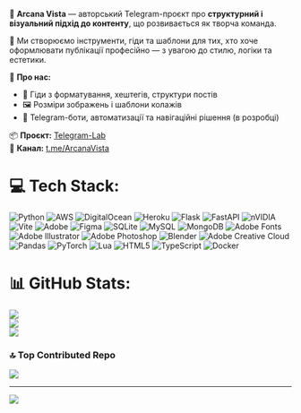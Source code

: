 🔮 **Arcana Vista** — авторський Telegram-проєкт про **структурний і візуальний підхід до контенту**, що розвивається як творча команда.

👋 Ми створюємо інструменти, гіди та шаблони для тих, хто хоче оформлювати публікації професійно — з увагою до стилю, логіки та естетики.

🧰 **Про нас:**
- 📖 Гіди з форматування, хештегів, структури постів
- 🖼 Розміри зображень і шаблони колажів
- 🤖 Telegram-боти, автоматизації та навігаційні рішення (в розробці)

📦 **Проєкт:** [Telegram-Lab](https://github.com/ArcanaVista/Telegram-Lab)  
📡 **Канал:** [t.me/ArcanaVista](https://t.me/+OU1lpTQbSpA3OTdi)

# 💻 Tech Stack:
![Python](https://img.shields.io/badge/python-3670A0?style=flat&logo=python&logoColor=ffdd54) ![AWS](https://img.shields.io/badge/AWS-%23FF9900.svg?style=flat&logo=amazon-aws&logoColor=white) ![DigitalOcean](https://img.shields.io/badge/DigitalOcean-%230167ff.svg?style=flat&logo=digitalOcean&logoColor=white) ![Heroku](https://img.shields.io/badge/heroku-%23430098.svg?style=flat&logo=heroku&logoColor=white) ![Flask](https://img.shields.io/badge/flask-%23000.svg?style=flat&logo=flask&logoColor=white) ![FastAPI](https://img.shields.io/badge/FastAPI-005571?style=flat&logo=fastapi) ![nVIDIA](https://img.shields.io/badge/cuda-000000.svg?style=flat&logo=nVIDIA&logoColor=green) ![Vite](https://img.shields.io/badge/vite-%23646CFF.svg?style=flat&logo=vite&logoColor=white) ![Adobe](https://img.shields.io/badge/adobe-%23FF0000.svg?style=flat&logo=adobe&logoColor=white) ![Figma](https://img.shields.io/badge/figma-%23F24E1E.svg?style=flat&logo=figma&logoColor=white) ![SQLite](https://img.shields.io/badge/sqlite-%2307405e.svg?style=flat&logo=sqlite&logoColor=white) ![MySQL](https://img.shields.io/badge/mysql-4479A1.svg?style=flat&logo=mysql&logoColor=white) ![MongoDB](https://img.shields.io/badge/MongoDB-%234ea94b.svg?style=flat&logo=mongodb&logoColor=white) ![Adobe Fonts](https://img.shields.io/badge/Adobe%20Fonts-000B1D.svg?style=flat&logo=Adobe%20Fonts&logoColor=white) ![Adobe Illustrator](https://img.shields.io/badge/adobe%20illustrator-%23FF9A00.svg?style=flat&logo=adobe%20illustrator&logoColor=white) ![Adobe Photoshop](https://img.shields.io/badge/adobe%20photoshop-%2331A8FF.svg?style=flat&logo=adobe%20photoshop&logoColor=white) ![Blender](https://img.shields.io/badge/blender-%23F5792A.svg?style=flat&logo=blender&logoColor=white) ![Adobe Creative Cloud](https://img.shields.io/badge/Adobe%20Creative%20Cloud-DA1F26.svg?style=flat&logo=Adobe%20Creative%20Cloud&logoColor=white) ![Pandas](https://img.shields.io/badge/pandas-%23150458.svg?style=flat&logo=pandas&logoColor=white) ![PyTorch](https://img.shields.io/badge/PyTorch-%23EE4C2C.svg?style=flat&logo=PyTorch&logoColor=white) ![Lua](https://img.shields.io/badge/lua-%232C2D72.svg?style=flat&logo=lua&logoColor=white) ![HTML5](https://img.shields.io/badge/html5-%23E34F26.svg?style=flat&logo=html5&logoColor=white) ![TypeScript](https://img.shields.io/badge/typescript-%23007ACC.svg?style=flat&logo=typescript&logoColor=white) ![Docker](https://img.shields.io/badge/docker-%230db7ed.svg?style=flat&logo=docker&logoColor=white)
# 📊 GitHub Stats:
![](https://github-readme-stats.vercel.app/api?username=ArcanaVista&theme=aura&hide_border=false&include_all_commits=true&count_private=false)<br/>
![](https://nirzak-streak-stats.vercel.app/?user=ArcanaVista&theme=aura&hide_border=false)<br/>
![](https://github-readme-stats.vercel.app/api/top-langs/?username=ArcanaVista&theme=aura&hide_border=false&include_all_commits=true&count_private=false&layout=compact)

### 🔝 Top Contributed Repo
![](https://github-contributor-stats.vercel.app/api?username=ArcanaVista&limit=5&theme=aura&combine_all_yearly_contributions=true)

---
[![](https://visitcount.itsvg.in/api?id=ArcanaVista&icon=4&color=10)](https://visitcount.itsvg.in)

<!-- Proudly created with GPRM ( https://gprm.itsvg.in ) -->
